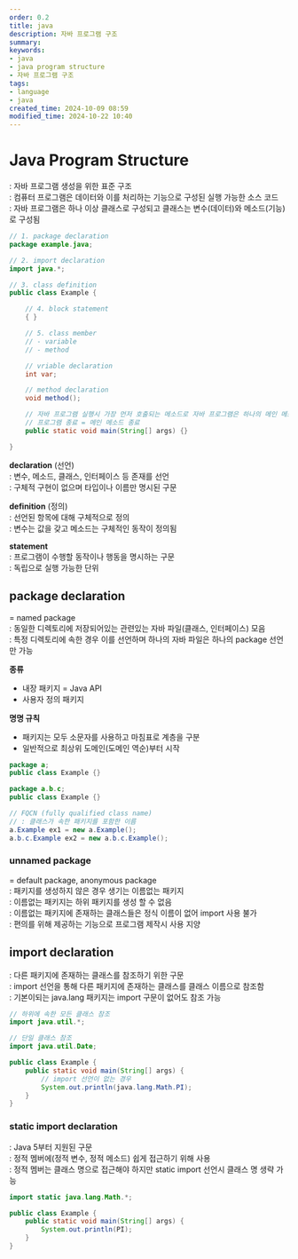 ```yaml
---
order: 0.2
title: java
description: 자바 프로그램 구조
summary:
keywords:
- java
- java program structure
- 자바 프로그램 구조
tags:
- language
- java
created_time: 2024-10-09 08:59
modified_time: 2024-10-22 10:40
---
```


# Java Program Structure
: 자바 프로그램 생성을 위한 표준 구조  
: 컴퓨터 프로그램은 데이터와 이를 처리하는 기능으로 구성된 실행 가능한 소스 코드  
: 자바 프로그램은 하나 이상 클래스로 구성되고 클래스는 변수(데이터)와 메소드(기능)로 구성됨  

```java
// 1. package declaration
package example.java;

// 2. import declaration
import java.*;

// 3. class definition 
public class Example {

	// 4. block statement 
	{ }

	// 5. class member 
	// - variable 
	// - method 

	// vriable declaration
	int var;

	// method declaration
	void method();

	// 자바 프로그램 실행시 가장 먼저 호출되는 메소드로 자바 프로그램은 하나의 메인 메소드를 포함해야 함
	// 프로그램 종료 = 메인 메소드 종료
	public static void main(String[] args) {}

}
```

**declaration** (선언)  
: 변수, 메소드, 클래스, 인터페이스 등 존재를 선언  
: 구체적 구현이 없으며 타입이나 이름만 명시된 구문  

**definition** (정의)  
: 선언된 항목에 대해 구체적으로 정의  
: 변수는 값을 갖고 메소드는 구체적인 동작이 정의됨  

**statement**  
: 프로그램이 수행할 동작이나 행동을 명시하는 구문  
: 독립으로 실행 가능한 단위  



## package declaration
= named package  
: 동일한 디렉토리에 저장되어있는 관련있는 자바 파일(클래스, 인터페이스) 모음  
: 특정 디렉토리에 속한 경우 이를 선언하며 하나의 자바 파일은 하나의 package 선언만 가능  

**종류**
- 내장 패키지 = Java API
- 사용자 정의 패키지 

**명명 규칙**
- 패키지는 모두 소문자를 사용하고 마침표로 계층을 구분 
- 일반적으로 최상위 도메인(도메인 역순)부터 시작

```java 
package a;
public class Example {}

package a.b.c;
public class Example {}

// FQCN (fully qualified class name)
// : 클래스가 속한 패키지를 포함한 이름
a.Example ex1 = new a.Example();
a.b.c.Example ex2 = new a.b.c.Example();
```



### unnamed package 
= default package, anonymous package  
: 패키지를 생성하지 않은 경우 생기는 이름없는 패키지  
: 이름없는 패키지는 하위 패키지를 생성 할 수 없음  
: 이름없는 패키지에 존재하는 클래스들은 정식 이름이 없어 import 사용 불가  
: 편의를 위해 제공하는 기능으로 프로그램 제작시 사용 지양  



## import declaration
: 다른 패키지에 존재하는 클래스를 참조하기 위한 구문  
: import 선언을 통해 다른 패키지에 존재하는 클래스를 클래스 이름으로 참조함  
: 기본이되는 java.lang 패키지는 import 구문이 없어도 참조 가능  

```java
// 하위에 속한 모든 클래스 참조 
import java.util.*;

// 단일 클래스 참조 
import java.util.Date;

public class Example {
	public static void main(String[] args) {
		// import 선언이 없는 경우
		System.out.println(java.lang.Math.PI);
	}
}
```



### static import declaration
: Java 5부터 지원된 구문  
: 정적 멤버에(정적 변수, 정적 메소드) 쉽게 접근하기 위해 사용  
: 정적 멤버는 클래스 명으로 접근해야 하지만 static import 선언시 클래스 명 생략 가능  

```java
import static java.lang.Math.*;

public class Example {
	public static void main(String[] args) {
		System.out.println(PI);
	}
}
```